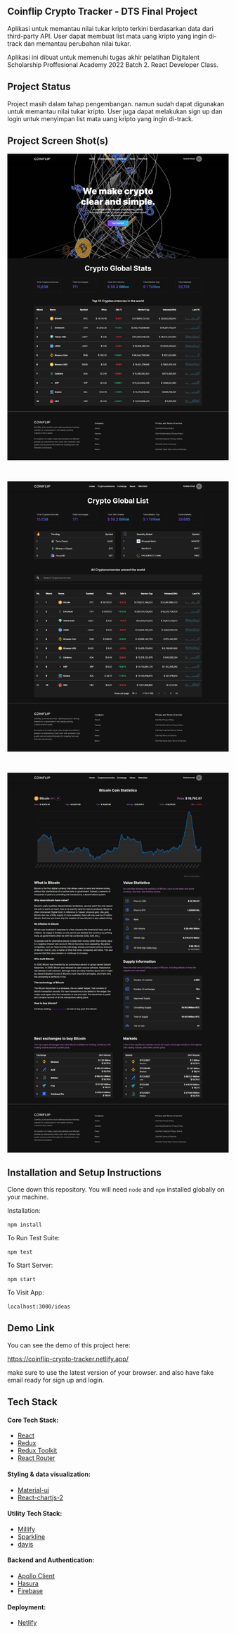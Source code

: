 ## Coinflip Crypto Tracker - DTS Final Project

Aplikasi untuk memantau nilai tukar kripto terkini berdasarkan data dari third-party API. User dapat membuat list mata uang kripto yang ingin di-track dan memantau perubahan nilai tukar. 

Aplikasi ini dibuat untuk memenuhi tugas akhir pelatihan Digitalent Scholarship Proffesional Academy 2022 Batch 2. React Developer Class.


## Project Status

Project masih dalam tahap pengembangan. namun sudah dapat digunakan untuk memantau nilai tukar kripto. User juga dapat melakukan sign up dan login untuk menyimpan list mata uang kripto yang ingin di-track.


## Project Screen Shot(s)

<div align="center">
    
![CoinFlip App Screenshot](./docs/app-screenshot-1.jpeg)

<br/>

![CoinFlip App Screenshot](./docs/app-screenshot-2.jpeg)

<br/>

![CoinFlip App Screenshot](./docs/app-screenshot-3.jpeg)

</div>

## Installation and Setup Instructions 

Clone down this repository. You will need `node` and `npm` installed globally on your machine.  

Installation:

``npm install``  

To Run Test Suite:  

`npm test`  

To Start Server:

`npm start`  

To Visit App:

`localhost:3000/ideas`  

## Demo Link

You can see the demo of this project here:

https://coinflip-crypto-tracker.netlify.app/

make sure to use the latest version of your browser. and also have fake email ready for sign up and login.

## Tech Stack

#### Core Tech Stack:
- [React](https://reactjs.org/)
- [Redux](https://redux.js.org/)
- [Redux Toolkit](https://redux-toolkit.js.org/)
- [React Router](https://reactrouter.com/)

#### Styling & data visualization:
- [Material-ui](https://material-ui.com/)
- [React-chartjs-2](https://react-chartjs-2.js.org/)

#### Utility Tech Stack:
- [Millify](https://www.npmjs.com/package/millify)
- [Sparkline](https://www.npmjs.com/package/react-sparklines)
- [dayjs](https://day.js.org/)


#### Backend and Authentication:
- [Apollo Client](https://www.apollographql.com/docs/react/)
- [Hasura](https://hasura.io/)
- [Firebase](https://firebase.google.com/)

#### Deployment:
- [Netlify](https://www.netlify.com/)

